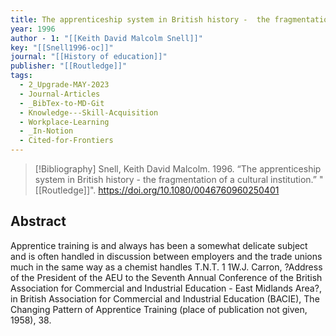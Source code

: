 ```yaml
---
title: The apprenticeship system in British history -  the fragmentation of a cultural institution
year: 1996
author - 1: "[[Keith David Malcolm Snell]]"
key: "[[Snell1996-oc]]"
journal: "[[History of education]]"
publisher: "[[Routledge]]"
tags:
  - 2_Upgrade-MAY-2023
  - Journal-Articles
  - _BibTex-to-MD-Git
  - Knowledge---Skill-Acquisition
  - Workplace-Learning
  - _In-Notion
  - Cited-for-Frontiers
---
```


> [!Bibliography]
> Snell, Keith David Malcolm. 1996. “The apprenticeship system in British history -  the fragmentation of a cultural institution.” "[[Routledge]]". https://doi.org/10.1080/0046760960250401

## Abstract
Apprentice training is and always has been a somewhat delicate subject and is often handled in discussion between employers and the trade unions much in the same way as a chemist handles T.N.T. 1 1W.J. Carron, ?Address of the President of the AEU to the Seventh Annual Conference of the British Association for Commercial and Industrial Education -  East Midlands Area?, in British Association for Commercial and Industrial Education (BACIE), The Changing Pattern of Apprentice Training (place of publication not given, 1958), 38.